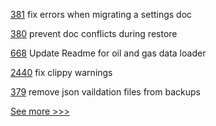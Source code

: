 
[381](https://github.com/hyperledger-labs/fabric-operations-console/pull/381) fix errors when migrating a settings doc

[380](https://github.com/hyperledger-labs/fabric-operations-console/pull/380) prevent doc conflicts during restore

[668](https://github.com/hyperledger-labs/blockchain-carbon-accounting/pull/668) Update Readme for oil and gas data loader

[2440](https://github.com/hyperledger/sawtooth-core/pull/2440) fix clippy warnings

[379](https://github.com/hyperledger-labs/fabric-operations-console/pull/379) remove json vaildation files from backups


[See more >>>](https://start-here.hyperledger.org/pull-requests)
